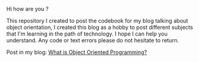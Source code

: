 Hi how are you ?

This repository I created to post the codebook for my blog talking about object orientation, I created this blog as a hobby to post different subjects that I'm learning in the path of technology. I hope I can help you understand. Any code or text errors please do not hesitate to return.

Post in my blog:
[What is Object Oriented Programming?]([https://edmilson-silva.hashnode.dev/object-oriented-programming](https://edd1.medium.com/object-oriented-programming-language-python-d6d77d42cbcf))

